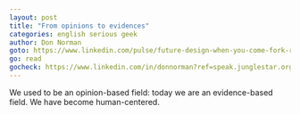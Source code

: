 ```yaml
---
layout: post
title: "From opinions to evidences"
categories: english serious geek
author: Don Norman
goto: https://www.linkedin.com/pulse/future-design-when-you-come-fork-road-take-don-norman?trk=hp-feed-article-title-like?ref=speak.junglestar.org
go: read
gocheck: https://www.linkedin.com/in/donnorman?ref=speak.junglestar.org
---
```

We used to be an opinion-based field: today we are an evidence-based field. We have become human-centered.
